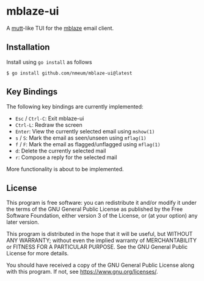 # mblaze-ui

A [mutt][mutt web]-like TUI for the [mblaze][mblaze github] email client.

## Installation

Install using `go install` as follows

    $ go install github.com/nmeum/mblaze-ui@latest

## Key Bindings

The following key bindings are currently implemented:

* `Esc` / `Ctrl-C`: Exit mblaze-ui
* `Ctrl-L`: Redraw the screen
* `Enter`: View the currently selected email using `mshow(1)`
* `s` / `S`: Mark the email as seen/unseen using `mflag(1)`
* `f` / `F`: Mark the email as flagged/unflagged using `mflag(1)`
* `d`: Delete the currently selected mail
* `r`: Compose a reply for the selected mail

More functionality is about to be implemented.

## License

This program is free software: you can redistribute it and/or modify it
under the terms of the GNU General Public License as published by the
Free Software Foundation, either version 3 of the License, or (at your
option) any later version.

This program is distributed in the hope that it will be useful, but
WITHOUT ANY WARRANTY; without even the implied warranty of
MERCHANTABILITY or FITNESS FOR A PARTICULAR PURPOSE. See the GNU General
Public License for more details.

You should have received a copy of the GNU General Public License along
with this program. If not, see <https://www.gnu.org/licenses/>.

[mutt web]: http://www.mutt.org
[mblaze github]: https://github.com/leahneukirchen/mblaze
